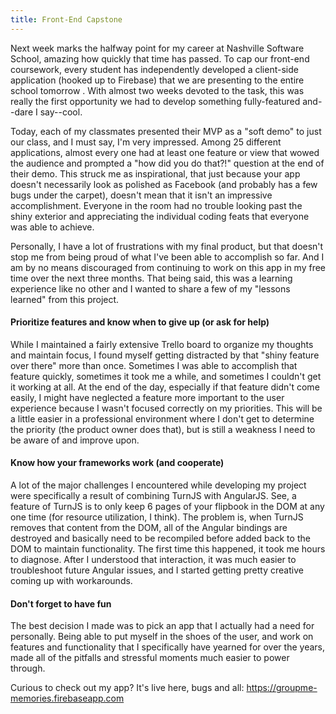 ```yaml
---
title: Front-End Capstone
---
```


Next week marks the halfway point for my career at Nashville Software School, amazing how quickly that time has passed. To cap our front-end coursework, every student has independently developed a client-side application (hooked up to Firebase) that we are presenting to the entire school tomorrow . With almost two weeks devoted to the task, this was really the first opportunity we had to develop something fully-featured and--dare I say--cool.

Today, each of my classmates presented their MVP as a "soft demo" to just our class, and I must say, I'm very impressed. Among 25 different applications, almost every one had at least one feature or view that wowed the audience and prompted a "how did you do that?!" question at the end of their demo. This struck me as inspirational, that just because your app doesn't necessarily look as polished as Facebook (and probably has a few bugs under the carpet), doesn't mean that it isn't an impressive accomplishment. Everyone in the room had no trouble looking past the shiny exterior and appreciating the individual coding feats that everyone was able to achieve.

Personally, I have a lot of frustrations with my final product, but that doesn't stop me from being proud of what I've been able to accomplish so far. And I am by no means discouraged from continuing to work on this app in my free time over the next three months. That being said, this was a learning experience like no other and I wanted to share a few of my "lessons learned" from this project.

#### Prioritize features and know when to give up (or ask for help)

While I maintained a fairly extensive Trello board to organize my thoughts and maintain focus, I found myself getting distracted by that "shiny feature over there" more than once. Sometimes I was able to accomplish that feature quickly, sometimes it took me a while, and sometimes I couldn't get it working at all. At the end of the day, especially if that feature didn't come easily, I might have neglected a feature more important to the user experience because I wasn't focused correctly on my priorities. This will be a little easier in a professional environment where I don't get to determine the priority (the product owner does that), but is still a weakness I need to be aware of and improve upon.


#### Know how your frameworks work (and cooperate)

A lot of the major challenges I encountered while developing my project were specifically a result of combining TurnJS with AngularJS. See, a feature of TurnJS is to only keep 6 pages of your flipbook in the DOM at any one time (for resource utilization, I think). The problem is, when TurnJS removes that content from the DOM, all of the Angular bindings are destroyed and basically need to be recompiled before added back to the DOM to maintain functionality. The first time this happened, it took me hours to diagnose. After I understood that interaction, it was much easier to troubleshoot future Angular issues, and I started getting pretty creative coming up with workarounds.

#### Don't forget to have fun

The best decision I made was to pick an app that I actually had a need for personally. Being able to put myself in the shoes of the user, and work on features and functionality that I specifically have yearned for over the years, made all of the pitfalls and stressful moments much easier to power through.

Curious to check out my app? It's live here, bugs and all: https://groupme-memories.firebaseapp.com
